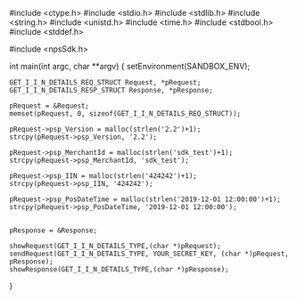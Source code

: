 #include <ctype.h>
#include <stdio.h>
#include <stdlib.h>
#include <string.h>
#include <unistd.h>
#include <time.h>
#include <stdbool.h>
#include <stddef.h>

#include <npsSdk.h>

int main(int argc, char **argv) {
    setEnvironment(SANDBOX_ENV);

    GET_I_I_N_DETAILS_REQ_STRUCT Request, *pRequest;
    GET_I_I_N_DETAILS_RESP_STRUCT Response, *pResponse;

    pRequest = &Request;
    memset(pRequest, 0, sizeof(GET_I_I_N_DETAILS_REQ_STRUCT));

    pRequest->psp_Version = malloc(strlen('2.2')+1);
    strcpy(pRequest->psp_Version, '2.2');

    pRequest->psp_MerchantId = malloc(strlen('sdk_test')+1);
    strcpy(pRequest->psp_MerchantId, 'sdk_test');

    pRequest->psp_IIN = malloc(strlen('424242')+1);
    strcpy(pRequest->psp_IIN, '424242');

    pRequest->psp_PosDateTime = malloc(strlen('2019-12-01 12:00:00')+1);
    strcpy(pRequest->psp_PosDateTime, '2019-12-01 12:00:00');


    pResponse = &Response;

    showRequest(GET_I_I_N_DETAILS_TYPE,(char *)pRequest);
    sendRequest(GET_I_I_N_DETAILS_TYPE, YOUR_SECRET_KEY, (char *)pRequest, pResponse);
    showResponse(GET_I_I_N_DETAILS_TYPE,(char *)pResponse);
}
